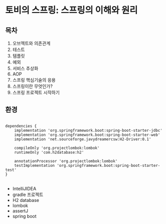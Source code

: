 토비의 스프링: 스프링의 이해와 원리
===========================

## 목차
1. 오브젝트와 의존관계
2. 테스트
3. 템플릿
4. 예외
5. 서비스 추상화
6. AOP
7. 스프링 핵심기술의 응용
8. 스프링이란 무엇인가?
9. 스프링 프로젝트 시작하기

## 환경

<pre>
<code>
dependencies {
    implementation 'org.springframework.boot:spring-boot-starter-jdbc'
    implementation 'org.springframework.boot:spring-boot-starter-web'
    implementation 'net.sourceforge.javydreamercsw:H2-Driver:0.1'

    compileOnly 'org.projectlombok:lombok'
    runtimeOnly 'com.h2database:h2'

    annotationProcessor 'org.projectlombok:lombok'
    testImplementation 'org.springframework.boot:spring-boot-starter-test'
}
</code>
</pre>

- IntelliJIDEA
- gradle 프로젝트
- H2 database
- lombok
- assertJ
- spring boot